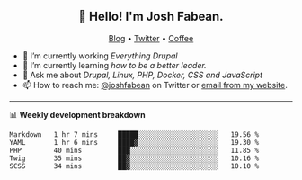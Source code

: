 <h2 align="center">👋 Hello! I'm Josh Fabean.</h2>
<p align="center">
  <a href="https://joshfabean.com">Blog</a> •
  <a href="https://twitter.com/fabean">Twitter</a> •
  <a href="https://www.buymeacoffee.com/LSxne6Yr4">Coffee</a>
</p>

- 🔭 I’m currently working *Everything Drupal*
- 🌱 I’m currently learning *how to be a better leader.*
- 💬 Ask me about *Drupal, Linux, PHP, Docker, CSS and JavaScript*
- 📫 How to reach me: [@joshfabean](https://twitter.com/joshfabean) on Twitter or [email from my website](https://joshfabean.com).

-------

📊 **Weekly development breakdown**
<!--START_SECTION:waka-->
```text
Markdown   1 hr 7 mins     █████░░░░░░░░░░░░░░░░░░░░   19.56 % 
YAML       1 hr 6 mins     ████▓░░░░░░░░░░░░░░░░░░░░   19.30 % 
PHP        40 mins         ███░░░░░░░░░░░░░░░░░░░░░░   11.85 % 
Twig       35 mins         ██▓░░░░░░░░░░░░░░░░░░░░░░   10.16 % 
SCSS       34 mins         ██▓░░░░░░░░░░░░░░░░░░░░░░   10.10 % 
```
<!--END_SECTION:waka-->

<!--
**fabean/fabean** is a ✨ _special_ ✨ repository because its `README.md` (this file) appears on your GitHub profile.

Here are some ideas to get you started:

- 🔭 I’m currently working on ...
- 🌱 I’m currently learning ...
- 👯 I’m looking to collaborate on ...
- 🤔 I’m looking for help with ...
- 💬 Ask me about ...
- 📫 How to reach me: ...
- 😄 Pronouns: ...
- ⚡ Fun fact: ...
-->
